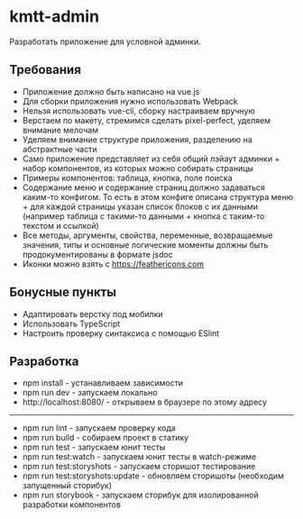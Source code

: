 # kmtt-admin

Разработать приложение для условной админки.

## Требования

- Приложение должно быть написано на vue.js
- Для сборки приложения нужно использовать Webpack
- Нельзя использовать vue-cli, сборку настраиваем вручную
- Верстаем по макету, стремимся сделать pixel-perfect, уделяем внимание мелочам
- Уделяем внимание структуре приложения, разделению на абстрактные части
- Само приложение представляет из себя общий лэйаут админки + набор компонентов, из которых можно собирать страницы
- Примеры компонентов: таблица, кнопка, поле поиска
- Содержание меню и содержание страниц должно задаваться каким-то конфигом. То есть в этом конфиге описана структура меню + для каждой страницы указан список блоков с их данными (например таблица с такими-то данными + кнопка с таким-то текстом и ссылкой)
- Все методы, аргументы, свойства, переменные, возвращаемые значения, типы и основные логические моменты должны быть продокументированы в формате jsdoc
- Иконки можно взять с https://feathericons.com

## Бонусные пункты
- Адаптировать верстку под мобилки
- Использовать TypeScript
- Настроить проверку синтаксиса с помощью ESlint

## Разработка
- npm install - устанавливаем зависимости
- npm run dev - запускаем локально
- http://localhost:8080/ - открываем в браузере по этому адресу
---
- npm run lint - запускаем проверку кода
- npm run build - собираем проект в статику
- npm run test - запускаем юнит тесты
- npm run test:watch - запускаем юнит тесты в watch-режиме
- npm run test:storyshots - запускаем сторишот тестирование
- npm run test:storyshots:update - обновляем сторишоты (необходим запущенный сторибук)
- npm run storybook - запускаем сторибук для изолированной разработки компонентов
